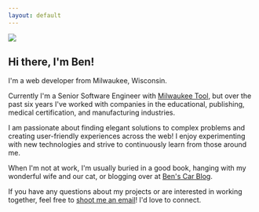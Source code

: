 ```yaml
---
layout: default
---
```


<section id="about-me">
    <section id="intro">
        <div class="container">
            <div class="item flex-100">
                <p class="is-center-aligned">
                    <img src="https://assets.bpwalters.com/images/me_wedding.jpg" class="is-round-img">
                    <h2>Hi there, I'm Ben!</h2>
                </p>
                <p>I'm a web developer from Milwaukee, Wisconsin.</p>
                <p>Currently I'm a Senior Software Engineer with <a href="https://milwauketool.com">Milwaukee Tool</a>, but over the past six years I've worked with companies in the educational, publishing, medical certification, and manufacturing industries.</p>
                <p>I am passionate about finding elegant solutions to complex problems and creating user-friendly experiences across the web! I enjoy experimenting with new technologies and strive to continuously learn from those around me.</p>
                <p>When I'm not at work, I'm usually buried in a good book, hanging with my wonderful wife and our cat, or blogging over at <a href="https://benscarblog.com">Ben's Car Blog</a>.</p>
                <p>If you have any questions about my projects or are interested in working together, feel free to <a href="mailto:contact@bpwalters.com">shoot me an email</a>! I'd love to connect.</p>
            </div>
        </div>
    </section>
</section>